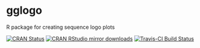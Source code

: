 gglogo
======

R package for creating sequence logo plots

[![CRAN Status](http://www.r-pkg.org/badges/version/gglogo)](https://cran.r-project.org/package=gglogo) [![CRAN RStudio mirror downloads](http://cranlogs.r-pkg.org/badges/gglogo)](http://www.r-pkg.org/pkg/gglogo) 
[![Travis-CI Build Status](https://travis-ci.org/heike/gglogo.svg?branch=master)](https://travis-ci.org/heike/gglogo)

